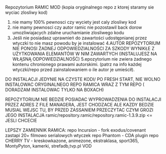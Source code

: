Repozytorium RAMIC MOD (kopia oryginalnego repo z ktorej staramy sie wyciac zlosliwy kod)
1. nie mamy 100% pewnosci czy wyciety jest caly zlosliwy kod
2. nie mamy pewnosci czy autor ramic  nie pozostawil back dorow umozliwiajacych zdalne uruchamianie zlosliwego kodu
3.  Jeśli nie posiadasz uprawnień do zawartości udostępnianej przez wtyczki to nie masz powodu by je instalować
4.AUTOR REPOZYTORIUM NIE PONOSI ŻADNEJ ODPOWIEDZIALNOŚCI ZA SZKODY WYNIKŁE Z UŻYTKOWANIA ELEMANTÓW W NIM ZAWARTYCH (INSTALUJESZ NA WŁĄSNĄ ODPOWIEDZIALNOŚĆ)
5.epozytorium nie zwiera żadnego kontenu chronionego prawami autorskimi. (patrz na info każdej wtyczki/repo przed zainstalowaniem o ile autor je umieścił).

DO INSTALACJI JEDYNIE NA CZYSTE KODI/ PO FRESH START, NIE WOLNO INSTALOWAC ORYGINALNEGO REPO RAMICA WRAZ Z TYM REPO
( DORADZAM INSTALOWAC TYLKO NA BOXACH)

REPOZYTORIUM NIE BEDZIE POSIADAC WYPROWADZENIA DO INSTALACJI PRZEZ ADRES Z FILE MANAGERA, JEST CHODZACE ALE KAZDY BEDZIE MUSIAL WEJSC TU, BY PRZED ZASSANIEM PRZECZYTAC CZYM GROZI JEGO INSTALACJA ramic/repository.ramic/repository.ramic-1.3.9.zip <= JESLI CHCECIE

LEPSZY ZAMIENNIK RAMICA:
repo Incursion - fork exodus/covenant zastapi 20+ filmowo serialowych wtyczek
repo Phantom - CDA plugin
repo CHERRY TV - kreskowkazone, animezone, ekstraklasa, sport365, MontyPyton, kamerki, strefadb,tvp.pl VOD
